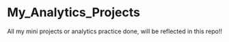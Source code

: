 # My_Analytics_Projects
All my mini projects or analytics practice done, will be reflected in this repo!!
